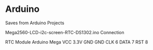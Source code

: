 # Arduino
Saves from Arduino Projects

Mega2560-LCD-i2c-screen-RTC-DS1302.ino Connection

RTC Module            Arduino Mega
VCC                     3.3V
GND                     GND
CLK                      6
DATA                     7
RST                      8
